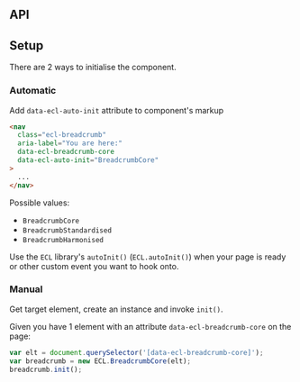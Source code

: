 ## API

<BreadcrumbJSDoc />

## Setup

There are 2 ways to initialise the component.

### Automatic

Add `data-ecl-auto-init` attribute to component's markup

```html
<nav
  class="ecl-breadcrumb"
  aria-label="You are here:"
  data-ecl-breadcrumb-core
  data-ecl-auto-init="BreadcrumbCore"
>
  ...
</nav>
```

Possible values:

- `BreadcrumbCore`
- `BreadcrumbStandardised`
- `BreadcrumbHarmonised`

Use the `ECL` library's `autoInit()` (`ECL.autoInit()`) when your page is ready or other custom event you want to hook onto.

### Manual

Get target element, create an instance and invoke `init()`.

Given you have 1 element with an attribute `data-ecl-breadcrumb-core` on the page:

```js
var elt = document.querySelector('[data-ecl-breadcrumb-core]');
var breadcrumb = new ECL.BreadcrumbCore(elt);
breadcrumb.init();
```
